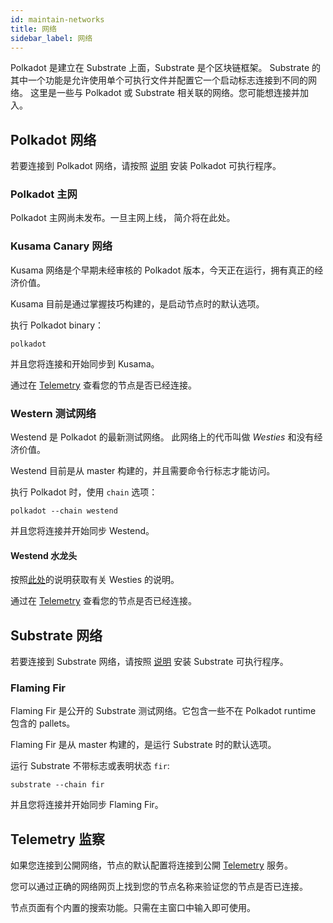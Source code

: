 ```yaml
---
id: maintain-networks
title: 网络
sidebar_label: 网络
---
```


Polkadot 是建立在 Substrate 上面，Substrate 是个区块链框架。 Substrate 的其中一个功能是允许使用单个可执行文件并配置它一个启动标志连接到不同的网络。 这里是一些与 Polkadot 或 Substrate 相关联的网络。您可能想连接并加入。

## Polkadot 网络

若要连接到 Polkadot 网络，请按照 [说明](maintain-sync) 安装 Polkadot 可执行程序。

### Polkadot 主网

Polkadot 主网尚未发布。一旦主网上线， 简介将在此处。

### Kusama Canary 网络

Kusama 网络是个早期未经审核的 Polkadot 版本，今天正在运行，拥有真正的经济价值。

Kusama 目前是通过掌握技巧构建的，是启动节点时的默认选项。

执行 Polkadot binary：

```
polkadot
```

并且您将连接和开始同步到 Kusama。

通过在 [Telemetry](https://telemetry.polkadot.io/#/Kusama%20CC3) 查看您的节点是否已经连接。

### Western 测试网络

Westend 是 Polkadot 的最新测试网络。 此网络上的代币叫做 _Westies_ 和没有经济价值。

Westend 目前是从 master 构建的，并且需要命令行标志才能访问。

执行 Polkadot 时，使用 `chain` 选项：

```
polkadot --chain westend
```

并且您将连接并开始同步 Westend。

#### Westend 水龙头

按照[此处](learn-DOT#getting-westies)的说明获取有关 Westies 的说明。

通过在 [Telemetry](https://telemetry.polkadot.io/#list/Westend) 查看您的节点是否已经连接。

## Substrate 网络

若要连接到 Substrate 网络，请按照 [说明](https://substrate.dev/docs/en/knowledgebase/getting-started) 安装 Substrate 可执行程序。

### Flaming Fir

Flaming Fir 是公开的 Substrate 测试网络。它包含一些不在 Polkadot runtime 包含的 pallets。

Flaming Fir 是从 master 构建的，是运行 Substrate 时的默认选项。

运行 Substrate 不带标志或表明状态 `fir`:

```
substrate --chain fir
```

并且您将连接并开始同步 Flaming Fir。

## Telemetry 监察

如果您连接到公開网络，节点的默认配置将连接到公開 [Telemetry](https://telemetry.polkadot.io/) 服务。

您可以通过正确的网络网页上找到您的节点名称来验证您的节点是否已连接。

节点页面有个内置的搜索功能。只需在主窗口中输入即可使用。

